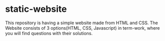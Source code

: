 # static-website
This repository is having a simple website made from HTML and CSS.
The Website consists of 3 options(HTML, CSS, Javascript) in term-work, where you will find questions with their solutions.

